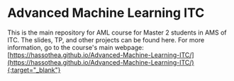 # Advanced Machine Learning ITC
This is the main repository for AML course for Master 2 students in AMS of ITC. The slides, TP, and other projects can be found here. For more information, go to the course's main webpage: [https://hassothea.github.io/Advanced-Machine-Learning-ITC/](https://hassothea.github.io/Advanced-Machine-Learning-ITC/){:target="_blank"}

